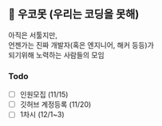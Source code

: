## 🔰 우코못 (우리는 코딩을 못해)

아직은 서툴지만,<br>
언젠가는 진짜 개발자(혹은 엔지니어, 해커 등등)가<br>
되기위해 노력하는 사람들의 모임

### Todo
- [ ] 인원모집 (11/15)
- [ ] 깃허브 계정등록 (11/20)
- [ ] 1차시 (12/1~3)
